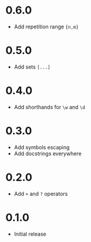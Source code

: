 0.6.0
==================

* Add repetition range `{n,m}`

0.5.0
==================

* Add sets `[...]`

0.4.0
==================

* Add shorthands for `\w` and `\d`

0.3.0
==================

* Add symbols escaping
* Add docstrings everywhere

0.2.0
==================

* Add `+` and `?` operators

0.1.0
==================

* Initial release
